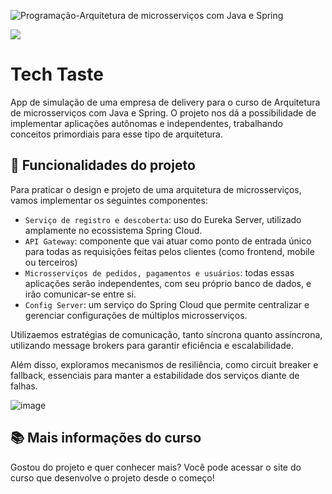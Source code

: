 ![Programação-Arquitetura de microsserviços com Java e Spring](https://github.com/user-attachments/assets/1e496c6c-bcd6-49c4-84f3-bce6fb11074d)

![](https://img.shields.io/github/license/alura-cursos/android-com-kotlin-personalizando-ui)

# Tech Taste

App de simulação de uma empresa de delivery para o curso de Arquitetura de microsserviços com Java e Spring. O projeto nos dá a possibilidade de implementar aplicações autônomas e independentes, trabalhando conceitos primordiais para esse tipo de arquitetura.

## 🔨 Funcionalidades do projeto

Para praticar o design e projeto de uma arquitetura de microsserviços, vamos implementar os seguintes componentes:

- `Serviço de registro e descoberta`: uso do Eureka Server, utilizado amplamente no ecossistema Spring Cloud.
- `API Gateway`: componente que vai atuar como ponto de entrada único para todas as requisições feitas pelos clientes (como frontend, mobile ou terceiros)
- `Microsserviços de pedidos, pagamentos e usuários`: todas essas aplicações serão independentes, com seu próprio banco de dados, e irão comunicar-se entre si.
- `Config Server`: um serviço do Spring Cloud que permite centralizar e gerenciar configurações de múltiplos microsserviços.

Utilizaemos estratégias de comunicação, tanto síncrona quanto assíncrona, utilizando message brokers para garantir eficiência e escalabilidade.

Além disso, exploramos mecanismos de resiliência, como circuit breaker e fallback, essenciais para manter a estabilidade dos serviços diante de falhas.

![image](https://github.com/user-attachments/assets/c292341a-4a9e-4568-8507-40ccb7cd226a)

## 📚 Mais informações do curso

Gostou do projeto e quer conhecer mais? Você pode acessar o site do curso que desenvolve o projeto desde o começo!
